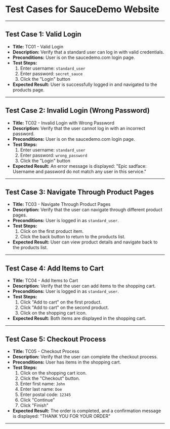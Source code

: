 # Test Cases for SauceDemo Website

---

## **Test Case 1: Valid Login**

- **Title:** TC01 - Valid Login
- **Description:** Verify that a standard user can log in with valid credentials.
- **Preconditions:** User is on the saucedemo.com login page.
- **Test Steps:**
  1. Enter username: `standard_user`
  2. Enter password: `secret_sauce`
  3. Click the "Login" button
- **Expected Result:** User is successfully logged in and navigated to the products page.

---

## **Test Case 2: Invalid Login (Wrong Password)**

- **Title:** TC02 - Invalid Login with Wrong Password
- **Description:** Verify that the user cannot log in with an incorrect password.
- **Preconditions:** User is on the saucedemo.com login page.
- **Test Steps:**
  1. Enter username: `standard_user`
  2. Enter password: `wrong_password`
  3. Click the "Login" button
- **Expected Result:** An error message is displayed: "Epic sadface: Username and password do not match any user in this service."

---

## **Test Case 3: Navigate Through Product Pages**

- **Title:** TC03 - Navigate Through Product Pages
- **Description:** Verify that the user can navigate through different product pages.
- **Preconditions:** User is logged in as `standard_user`.
- **Test Steps:**
  1. Click on the first product item.
  2. Click the back button to return to the products list.
- **Expected Result:** User can view product details and navigate back to the products list.

---

## **Test Case 4: Add Items to Cart**

- **Title:** TC04 - Add Items to Cart
- **Description:** Verify that the user can add items to the shopping cart.
- **Preconditions:** User is logged in as `standard_user`.
- **Test Steps:**
  1. Click "Add to cart" on the first product.
  2. Click "Add to cart" on the second product.
  3. Click on the shopping cart icon.
- **Expected Result:** Both items are displayed in the shopping cart.

---

## **Test Case 5: Checkout Process**

- **Title:** TC05 - Checkout Process
- **Description:** Verify that the user can complete the checkout process.
- **Preconditions:** User has items in the shopping cart.
- **Test Steps:**
  1. Click on the shopping cart icon.
  2. Click the "Checkout" button.
  3. Enter first name: `John`
  4. Enter last name: `Doe`
  5. Enter postal code: `12345`
  6. Click "Continue"
  7. Click "Finish"
- **Expected Result:** The order is completed, and a confirmation message is displayed: "THANK YOU FOR YOUR ORDER"

---